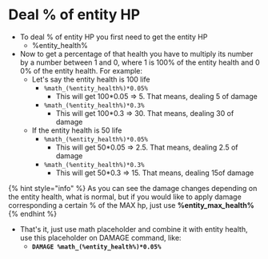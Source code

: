 # Deal % of entity HP

* To deal % of entity HP you first need to get the entity HP
  * %entity\_health%
* Now to get a percentage of that health you have to multiply its number by a number between 1 and 0, where 1 is 100% of the entity health and 0 0% of the entity health. For example:
  * Let's say the entity health is 100 life
    * `%math_(%entity_health%)*0.05%`
      * This will get 100\*0.05 => 5. That means, dealing 5 of damage
    * `%math_(%entity_health%)*0.3%`&#x20;
      * This will get 100\*0.3 => 30. That means, dealing 30 of damage
  * If the entity health is 50 life
    * `%math_(%entity_health%)*0.05%`
      * This will get 50\*0.05 => 2.5. That means, dealing 2.5 of damage
    * `%math_(%entity_health%)*0.3%`&#x20;
      * This will get 50\*0.3 => 15. That means, dealing 15of damage

{% hint style="info" %}
As you can see the damage changes depending on the entity health, what is normal, but if you would like to apply damage corresponding a certain % of the MAX hp, just use **%entity\_max**_**\_**_**health%**
{% endhint %}

* That's it, just use math placeholder and combine it with entity health, use this placeholder on DAMAGE command, like:
  * **`DAMAGE %math_(%entity_health%)*0.05%`**



